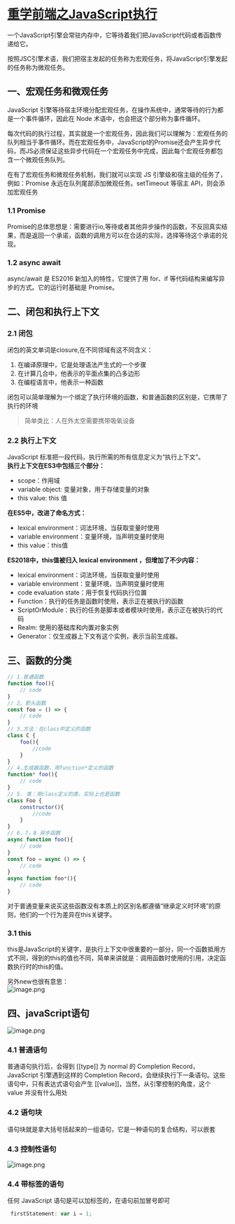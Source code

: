 # [重学前端之JavaScript执行](https://github.com/srtian/Blog/issues/20)

一个JavaScript引擎会常驻内存中，它等待着我们把JavaScript代码或者函数传递给它。

按照JSC引擎术语，我们把宿主发起的任务称为宏观任务，将JavaScript引擎发起的任务称为微观任务。


## 一、宏观任务和微观任务
JavaScript 引擎等待宿主环境分配宏观任务，在操作系统中，通常等待的行为都是一个事件循环，因此在 Node 术语中，也会把这个部分称为事件循环。

每次代码的执行过程，其实就是一个宏观任务，因此我们可以理解为：宏观任务的队列相当于事件循环。而在宏观任务中，JavaScript的Promise还会产生异步代码，而JS必须保证这些异步代码在一个宏观任务中完成，因此每个宏观任务都包含一个微观任务队列。

在有了宏观任务和微观任务机制，我们就可以实现 JS 引擎级和宿主级的任务了，例如：Promise 永远在队列尾部添加微观任务。setTimeout 等宿主 API，则会添加宏观任务

### 1.1 Promise
Promise的总体思想是：需要进行io,等待或者其他异步操作的函数，不反回真实结果，而是返回一个承诺，函数的调用方可以在合适的实际，选择等待这个承诺的兑现。

### 1.2 async await
async/await 是 ES2016 新加入的特性，它提供了用 for、if 等代码结构来编写异步的方式。它的运行时基础是 Promise。

## 二、闭包和执行上下文

### 2.1 闭包
闭包的英文单词是closure,在不同领域有这不同含义：

1. 在编译原理中，它是处理语法产生式的一个步骤
2. 在计算几合中，他表示的平面点集的凸多边形
3. 在编程语言中，他表示一种函数

闭包可以简单理解为一个绑定了执行环境的函数，和普通函数的区别是，它携带了执行的环境
> 简单类比：人在外太空需要携带吸氧设备


### 2.2 执行上下文
JavaScript 标准把一段代码，执行所需的所有信息定义为“执行上下文”。<br />**执行上下文在ES3中包括三个部分：**

- scope：作用域
- variable object: 变量对象，用于存储变量的对象
- this value: this 值

**在ES5中，改进了命名方式：**

- lexical environment：词法环境，当获取变量时使用
- variable environment：变量环境，当声明变量时使用
- this value：this值

**ES2018中，this值被归入 lexical environment ，但增加了不少内容：**

- lexical environment：词法环境，当获取变量时使用
- variable environment：变量环境，当声明变量时使用
- code evaluation state：用于恢复代码执行位置
- Function：执行的任务是函数时使用，表示正在被执行的函数
- ScriptOrModule：执行的任务是脚本或者模块时使用，表示正在被执行的代码
- Realm: 使用的基础库和内置对象实例
- Generator：仅生成器上下文有这个实例，表示当前生成器。


## 三、函数的分类
```javascript
// 1.普通函数
function foo(){
    // code
}
// 2。箭头函数
const foo = () => {
    // code
}
// 3.方法：在class中定义的函数
class C {
    foo(){
        //code
    }
}
// 4.生成器函数，用function*定义的函数
function* foo(){
    // code
}
// 5. 类：用class定义的类，实际上也是函数
class Foo {
    constructor(){
        //code
    }
}
// 6，7，8 异步函数
async function foo(){
    // code
}
const foo = async () => {
    // code
}
async function foo*(){
    // code
}

```
对于普通变量来说买这些函数没有本质上的区别名都遵循“继承定义时环境”的原则，他们的一个行为差异在this关键字。

### 3.1 this
this是JavaScript的关键字，是执行上下文中很重要的一部分，同一个函数抵用方式不同，得到的this的值也不同，简单来讲就是：调用函数时使用的引用，决定函数执行时的this的值。

另外new也很有意思：<br />![image.png](https://cdn.nlark.com/yuque/0/2020/png/296173/1585727679930-6a977fda-b932-477c-830d-3de9b39202d6.png#align=left&display=inline&height=226&name=image.png&originHeight=452&originWidth=462&size=39370&status=done&style=none&width=231)


## 四、javaScript语句
![image.png](https://cdn.nlark.com/yuque/0/2020/png/296173/1585728933377-9b738526-3b45-4509-a9bf-1545170d305d.png#align=left&display=inline&height=436&name=image.png&originHeight=872&originWidth=555&size=155551&status=done&style=none&width=277.5)

### 4.1 普通语句
普通语句执行后，会得到 [[type]] 为 normal 的 Completion Record，JavaScript 引擎遇到这样的 Completion Record，会继续执行下一条语句。这些语句中，只有表达式语句会产生 [[value]]，当然，从引擎控制的角度，这个 value 并没有什么用处

### 4.2 语句块
语句块就是拿大括号括起来的一组语句，它是一种语句的复合结构，可以嵌套

### 4.3 控制性语句
![image.png](https://cdn.nlark.com/yuque/0/2020/png/296173/1585731140634-686a89bf-e455-46a7-921e-e35bc7f0a221.png#align=left&display=inline&height=232&name=image.png&originHeight=463&originWidth=840&size=67554&status=done&style=none&width=420)

### 4.4 带标签的语句
任何 JavaScript 语句是可以加标签的，在语句前加冒号即可

```javascript
 firstStatement: var i = 1;
```

